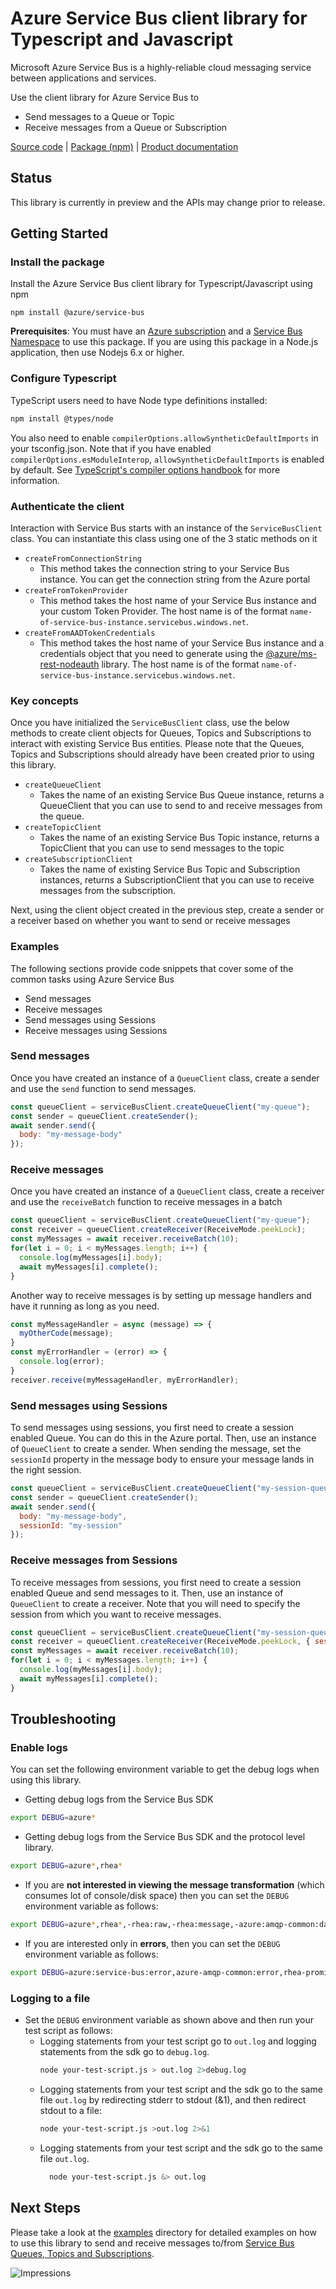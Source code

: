 # Azure Service Bus client library for Typescript and Javascript

Microsoft Azure Service Bus is a highly-reliable cloud messaging service between applications and services.

Use the client library for Azure Service Bus to 
- Send messages to a Queue or Topic
- Receive messages from a Queue or Subscription

[Source code](https://github.com/Azure/azure-sdk-for-js/tree/master/packages/%40azure/servicebus/data-plane) | [Package (npm)](https://www.npmjs.com/package/@azure/service-bus) | [Product documentation](https://azure.microsoft.com/en-us/services/service-bus/)

## Status

This library is currently in preview and the APIs may change prior to release.

## Getting Started

### Install the package

Install the Azure Service Bus client library for Typescript/Javascript using npm

`npm install @azure/service-bus`

**Prerequisites**: You must have an [Azure subscription](https://azure.microsoft.com/free/) and a 
[Service Bus Namespace](https://docs.microsoft.com/en-us/azure/service-bus-messaging/) to use this package.
If you are using this package in a Node.js application, then use Nodejs 6.x or higher.

### Configure Typescript

TypeScript users need to have Node type definitions installed:

```bash
npm install @types/node
```

You also need to enable `compilerOptions.allowSyntheticDefaultImports` in your tsconfig.json. Note that if you have enabled `compilerOptions.esModuleInterop`, `allowSyntheticDefaultImports` is enabled by default. See [TypeScript's compiler options handbook](https://www.typescriptlang.org/docs/handbook/compiler-options.html) for more information.


### Authenticate the client

Interaction with Service Bus starts with an instance of the `ServiceBusClient` class. You can instantiate
this class using one of the 3 static methods on it
- `createFromConnectionString`
  - This method takes the connection string to your Service Bus instance. You can get the connection string
  from the Azure portal
- `createFromTokenProvider`
  - This method takes the host name of your Service Bus instance and your custom Token Provider. The
  host name is of the format `name-of-service-bus-instance.servicebus.windows.net`.
- `createFromAADTokenCredentials`
  - This method takes the host name of your Service Bus instance and a credentials object that you need
  to generate using the [@azure/ms-rest-nodeauth](https://www.npmjs.com/package/@azure/ms-rest-nodeauth)
  library. The host name is of the format `name-of-service-bus-instance.servicebus.windows.net`.

### Key concepts

Once you have initialized the `ServiceBusClient` class, use the below methods to create client 
objects for Queues, Topics and Subscriptions to interact with existing Service Bus entities. Please
note that the Queues, Topics and Subscriptions should already have been created prior to using this
library.
- `createQueueClient`
  - Takes the name of an existing Service Bus Queue instance, returns a QueueClient that you can use
   to send to and receive messages from the queue.
- `createTopicClient`
  - Takes the name of an existing Service Bus Topic instance, returns a TopicClient that you can use
   to send messages to the topic
- `createSubscriptionClient`
  - Takes the name of existing Service Bus Topic and Subscription instances, returns a SubscriptionClient
  that you can use to receive messages from the subscription.

Next, using the client object created in the previous step, create a sender or a receiver based on 
whether you want to send or receive messages

### Examples

The following sections provide code snippets that cover some of the common tasks using Azure Service Bus

- Send messages
- Receive messages
- Send messages using Sessions
- Receive messages using Sessions

### Send messages

Once you have created an instance of a `QueueClient` class, create a sender and use the `send`
function to send messages.

```javascript
const queueClient = serviceBusClient.createQueueClient("my-queue");
const sender = queueClient.createSender();
await sender.send({
  body: "my-message-body"
});
```

### Receive messages

Once you have created an instance of a `QueueClient` class, create a receiver and use the `receiveBatch`
function to receive messages in a batch

```javascript
const queueClient = serviceBusClient.createQueueClient("my-queue");
const receiver = queueClient.createReceiver(ReceiveMode.peekLock);
const myMessages = await receiver.receiveBatch(10);
for(let i = 0; i < myMessages.length; i++) {
  console.log(myMessages[i].body);
  await myMessages[i].complete();
}
```

Another way to receive messages is by setting up message handlers and have it running as long as you need.

```javascript
const myMessageHandler = async (message) => {
  myOtherCode(message);
}
const myErrorHandler = (error) => {
  console.log(error);
}
receiver.receive(myMessageHandler, myErrorHandler);
```

### Send messages using Sessions

To send messages using sessions, you first need to create a session enabled Queue. You can do this
in the Azure portal. Then, use an instance of `QueueClient` to create a sender. When sending the
message, set the `sessionId` property in the message body to ensure your message lands in the right session.

```javascript
const queueClient = serviceBusClient.createQueueClient("my-session-queue");
const sender = queueClient.createSender();
await sender.send({
  body: "my-message-body",
  sessionId: "my-session"
});
```

### Receive messages from Sessions

To receive messages from sessions, you first need to create a session enabled Queue and send messages
to it. Then, use an instance of `QueueClient` to create a receiver. Note that you will need to specify
the session from which you want to receive messages.

```javascript
const queueClient = serviceBusClient.createQueueClient("my-session-queue");
const receiver = queueClient.createReceiver(ReceiveMode.peekLock, { sessionId: "my-session});
const myMessages = await receiver.receiveBatch(10);
for(let i = 0; i < myMessages.length; i++) {
  console.log(myMessages[i].body);
  await myMessages[i].complete();
}
```

## Troubleshooting

### Enable logs

You can set the following environment variable to get the debug logs when using this library.

- Getting debug logs from the Service Bus SDK

```bash
export DEBUG=azure*
```

- Getting debug logs from the Service Bus SDK and the protocol level library.

```bash
export DEBUG=azure*,rhea*
```

- If you are **not interested in viewing the message transformation** (which consumes lot of console/disk space) then you can set the `DEBUG` environment variable as follows:

```bash
export DEBUG=azure*,rhea*,-rhea:raw,-rhea:message,-azure:amqp-common:datatransformer
```

- If you are interested only in **errors**, then you can set the `DEBUG` environment variable as follows:

```bash
export DEBUG=azure:service-bus:error,azure-amqp-common:error,rhea-promise:error,rhea:events,rhea:frames,rhea:io,rhea:flow
```

### Logging to a file

- Set the `DEBUG` environment variable as shown above and then run your test script as follows:
  - Logging statements from your test script go to `out.log` and logging statements from the sdk go to `debug.log`.
    ```bash
    node your-test-script.js > out.log 2>debug.log
    ```
  - Logging statements from your test script and the sdk go to the same file `out.log` by redirecting stderr to stdout (&1), and then redirect stdout to a file:
    ```bash
    node your-test-script.js >out.log 2>&1
    ```
  - Logging statements from your test script and the sdk go to the same file `out.log`.
    ```bash
      node your-test-script.js &> out.log
    ```

## Next Steps

Please take a look at the [examples](https://github.com/Azure/azure-sdk-for-js/tree/master/packages/%40azure/servicebus/data-plane/examples)
directory for detailed examples on how to use this library to send and receive messages to/from
[Service Bus Queues, Topics and Subscriptions](https://docs.microsoft.com/en-us/azure/service-bus-messaging/service-bus-messaging-overview).


![Impressions](https://azure-sdk-impressions.azurewebsites.net/api/impressions/azure-sdk-for-js%2Fpackages%2F%40azure%2Fservicebus%2Fdata-plane%2FREADME.png)


